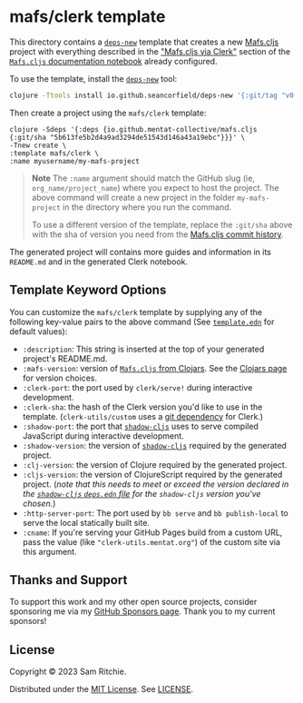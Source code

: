# mafs/clerk template

This directory contains a [`deps-new`][deps-new-url] template that creates a new
[Mafs.cljs][mafs-cljs-url] project with everything described in the ["Mafs.cljs
via Clerk"](https://mafs.mentat.org/#mafs.cljs-via-clerk) section of the
[`Mafs.cljs` documentation notebook][mafs-cljs-url] already configured.

To use the template, install the [`deps-new`][deps-new-url] tool:

```sh
clojure -Ttools install io.github.seancorfield/deps-new '{:git/tag "v0.4.13"}' :as new
```

Then create a project using the `mafs/clerk` template:

```
clojure -Sdeps '{:deps {io.github.mentat-collective/mafs.cljs {:git/sha "5b613fe5b2d4a9ad3294de51543d146a43a19ebc"}}}' \
-Tnew create \
:template mafs/clerk \
:name myusername/my-mafs-project
```

> **Note**
> The `:name` argument should match the GitHub slug (ie,
> `org_name/project_name`) where you expect to host the project. The above
> command will create a new project in the folder `my-mafs-project` in the
> directory where you run the command.
>
> To use a different version of the template, replace the `:git/sha` above with
> the sha of version you need from the [Mafs.cljs commit
> history](https://github.com/mentat-collective/Mafs.cljs/commits/main).

The generated project will contains more guides and information in its
`README.md` and in the generated Clerk notebook.

## Template Keyword Options

You can customize the `mafs/clerk` template by supplying any of the following
key-value pairs to the above command (See [`template.edn`][template-edn-url] for
default values):

- `:description`: This string is inserted at the top of your generated project's
  README.md.
- `:mafs-version`: version of [`Mafs.cljs` from Clojars][clojars-url]. See the
  [Clojars page][clojars-url] for version choices.
- `:clerk-port`: the port used by `clerk/serve!` during interactive development.
- `:clerk-sha`: the hash of the Clerk version you'd like to use in the template.
  (`clerk-utils/custom` uses a [git
  dependency](https://clojure.org/news/2018/01/05/git-deps) for Clerk.)
- `:shadow-port`: the port that [`shadow-cljs`][shadow-url] uses to serve
  compiled JavaScript during interactive development.
- `:shadow-version`: the version of [`shadow-cljs`][shadow-url] required by the
  generated project.
- `:clj-version`: the version of Clojure required by the generated project.
- `:cljs-version`: the version of ClojureScript required by the generated
  project. (_note that this needs to meet or exceed the version declared in the
  [`shadow-cljs` `deps.edn`
  file](https://github.com/thheller/shadow-cljs/blob/master/deps.edn) for the
  `shadow-cljs` version you've chosen._)
- `:http-server-port`: The port used by `bb serve` and `bb publish-local` to
  serve the local statically built site.
- `:cname`: If you're serving your GitHub Pages build from a custom URL, pass
  the value (like `"clerk-utils.mentat.org"`) of the custom site via this
  argument.

## Thanks and Support

To support this work and my other open source projects, consider sponsoring me
via my [GitHub Sponsors page](https://github.com/sponsors/sritchie). Thank you
to my current sponsors!

## License

Copyright © 2023 Sam Ritchie.

Distributed under the [MIT License](LICENSE). See [LICENSE](LICENSE).

[clojars-url]: https://clojars.org/org.mentat/mafs.cljs
[clerk-url]: https://clerk.vision
[mafs-cljs-url]: https://mafs.mentat.org
[deps-new-url]: https://github.com/seancorfield/deps-new
[shadow-url]: https://shadow-cljs.github.io/docs/UsersGuide.html
[template-edn-url]: https://github.com/mentat-collective/Mafs.cljs/blob/main/resources/mafs/clerk/template.edn
